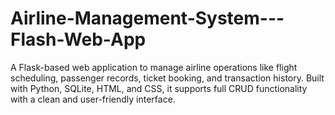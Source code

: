 # Airline-Management-System---Flash-Web-App
A Flask-based web application to manage airline operations like flight scheduling, passenger records, ticket booking, and transaction history. Built with Python, SQLite, HTML, and CSS, it supports full CRUD functionality with a clean and user-friendly interface.
